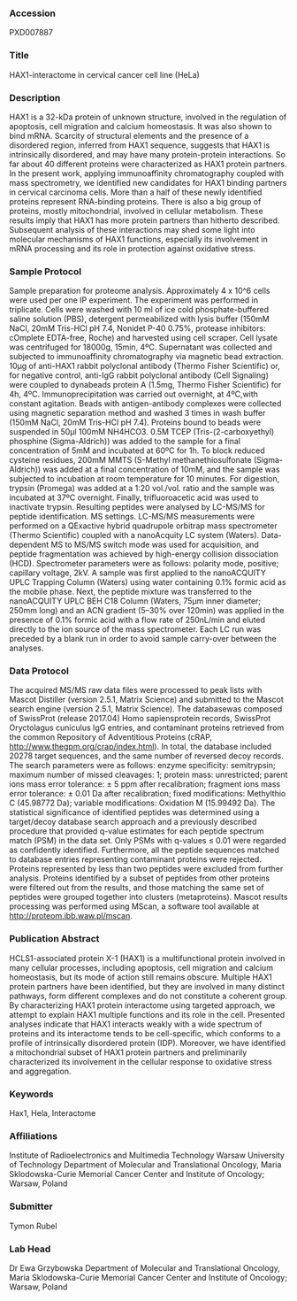 ### Accession
PXD007887

### Title
HAX1-interactome in cervical cancer cell line (HeLa)

### Description
HAX1 is a 32-kDa protein of unknown structure, involved in the regulation of apoptosis, cell migration and calcium homeostasis. It was also shown to bind mRNA. Scarcity of structural elements and the presence of a disordered region, inferred from HAX1 sequence, suggests that HAX1 is intrinsically disordered, and may have many protein-protein interactions. So far about 40 different proteins were characterized as HAX1 protein partners. In the present work, applying immunoaffinity chromatography coupled with mass spectrometry, we identified new candidates for HAX1 binding partners in cervical carcinoma cells. More than a half of these newly identified proteins represent RNA-binding proteins. There is also a big group of proteins, mostly mitochondrial, involved in cellular metabolism. These results imply that HAX1 has more protein partners than hitherto described. Subsequent analysis of these interactions may shed some light into molecular mechanisms of HAX1 functions, especially its involvement in mRNA processing and its role in protection against oxidative stress.

### Sample Protocol
Sample preparation for proteome analysis. Approximately 4 x 10^6 cells were used per one IP experiment. The experiment was performed in triplicate. Cells were washed with 10 ml of ice cold phosphate-buffered saline solution (PBS), detergent permeabilized with lysis buffer (150mM NaCl, 20mM Tris-HCl pH 7.4, Nonidet P-40 0.75%, protease inhibitors: cOmplete EDTA-free, Roche) and harvested using cell scraper. Cell lysate was centrifuged for 18000g, 15min, 4ºC. Supernatant was collected and subjected to immunoaffinity chromatography via magnetic bead extraction. 10µg of anti-HAX1 rabbit polyclonal antibody (Thermo Fisher Scientific) or, for negative control, anti-IgG rabbit polyclonal antibody (Cell Signaling) were coupled to dynabeads protein A (1.5mg, Thermo Fisher Scientific) for 4h, 4ºC. Immunoprecipitation was carried out overnight, at 4ºC,with constant agitation. Beads with antigen-antibody complexes were collected using magnetic separation method and washed 3 times in wash buffer (150mM NaCl, 20mM Tris-HCl pH 7.4). Proteins bound to beads were suspended in 50µl 100mM NH4HCO3. 0.5M TCEP (Tris-(2-carboxyethyl) phosphine (Sigma-Aldrich)) was added to the sample for a final concentration of 5mM and incubated at 60ºC for 1h. To block reduced cysteine residues, 200mM MMTS (S-Methyl methanethiosulfonate (Sigma-Aldrich)) was added at a final concentration of 10mM, and the sample was subjected to incubation at room temperature for 10 minutes. For digestion, trypsin (Promega) was added at a 1:20 vol./vol. ratio and the sample was incubated at 37ºC overnight. Finally, trifluoroacetic acid was used to inactivate trypsin. Resulting peptides were analysed by LC-MS/MS for peptide identification.   MS settings. LC-MS/MS measurements were performed on a QExactive hybrid quadrupole orbitrap mass spectrometer (Thermo Scientific) coupled with a nanoAcquity LC system (Waters). Data-dependent MS to MS/MS switch mode was used for acquisition, and peptide fragmentation was achieved by high-energy collision dissociation (HCD). Spectrometer parameters were as follows: polarity mode, positive; capillary voltage, 2kV. A sample was first applied to the nanoACQUITY UPLC Trapping Column (Waters) using water containing 0.1% formic acid as the mobile phase. Next, the peptide mixture was transferred to the nanoACQUITY UPLC BEH C18 Column (Waters, 75μm inner diameter; 250mm long) and an ACN gradient (5–30% over 120min) was applied in the presence of 0.1% formic acid with a flow rate of 250nL/min and eluted directly to the ion source of the mass spectrometer. Each LC run was preceded by a blank run in order to avoid sample carry-over between the analyses.

### Data Protocol
The acquired MS/MS raw data files were processed to peak lists with Mascot Distiller (version 2.5.1, Matrix Science) and submitted to the Mascot search engine (version 2.5.1, Matrix Science). The databasewas composed of SwissProt (release 2017.04) Homo sapiensprotein records, SwissProt Oryctolagus cuniculus IgG entries, and contaminant proteins retrieved from the common Repository of Adventitious Proteins (cRAP, http://www.thegpm.org/crap/index.html). In total, the database included 20278 target sequences, and the same number of reversed decoy records. The search parameters were as follows: enzyme specificity: semitrypsin; maximum number of missed cleavages: 1; protein mass: unrestricted; parent ions mass error tolerance: ± 5 ppm after recalibration; fragment ions mass error tolerance: ± 0.01 Da after recalibration; fixed modifications: Methylthio C (45.98772 Da); variable modifications: Oxidation M (15.99492 Da). The statistical significance of identified peptides was determined using a target/decoy database search approach and a previously described procedure that provided q-value estimates for each peptide spectrum match (PSM) in the data set. Only PSMs with q-values ≤ 0.01 were regarded as confidently identified. Furthermore, all the peptide sequences matched to database entries representing contaminant proteins were rejected. Proteins represented by less than two peptides were excluded from further analysis. Proteins identified by a subset of peptides from other proteins were filtered out from the results, and those matching the same set of peptides were grouped together into clusters (metaproteins). Mascot results processing was performed using MScan, a software tool available at http://proteom.ibb.waw.pl/mscan.

### Publication Abstract
HCLS1-associated protein X-1 (HAX1) is a multifunctional protein involved in many cellular processes, including apoptosis, cell migration and calcium homeostasis, but its mode of action still remains obscure. Multiple HAX1 protein partners have been identified, but they are involved in many distinct pathways, form different complexes and do not constitute a coherent group. By characterizing HAX1 protein interactome using targeted approach, we attempt to explain HAX1 multiple functions and its role in the cell. Presented analyses indicate that HAX1 interacts weakly with a wide spectrum of proteins and its interactome tends to be cell-specific, which conforms to a profile of intrinsically disordered protein (IDP). Moreover, we have identified a mitochondrial subset of HAX1 protein partners and preliminarily characterized its involvement in the cellular response to oxidative stress and aggregation.

### Keywords
Hax1, Hela, Interactome

### Affiliations
Institute of Radioelectronics and Multimedia Technology
Warsaw University of Technology
Department of Molecular and Translational Oncology, Maria Sklodowska-Curie Memorial Cancer Center and Institute of Oncology; Warsaw, Poland

### Submitter
Tymon Rubel

### Lab Head
Dr Ewa Grzybowska
Department of Molecular and Translational Oncology, Maria Sklodowska-Curie Memorial Cancer Center and Institute of Oncology; Warsaw, Poland


